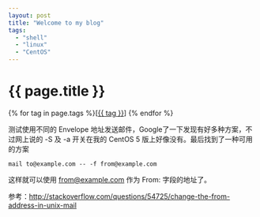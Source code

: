 ```yaml
---
layout: post
title: "Welcome to my blog"
tags:
  - "shell"
  - "linux"
  - "CentOS"
---
```


# {{ page.title }}

<div class="tags">
{% for tag in page.tags %}[<a class="tag" href="/tags.html#{{ tag }}">{{ tag }}</a>] {% endfor %}
</div>

测试使用不同的 Envelope 地址发送邮件，Google了一下发现有好多种方案，不过网上说的 -S 及 -a 开关在我的 CentOS 5 版上好像没有。最后找到了一种可用的方案 

    mail to@example.com -- -f from@example.com  

这样就可以使用 from@example.com 作为 From: 字段的地址了。 

参考：<http://stackoverflow.com/questions/54725/change-the-from-address-in-unix-mail>
